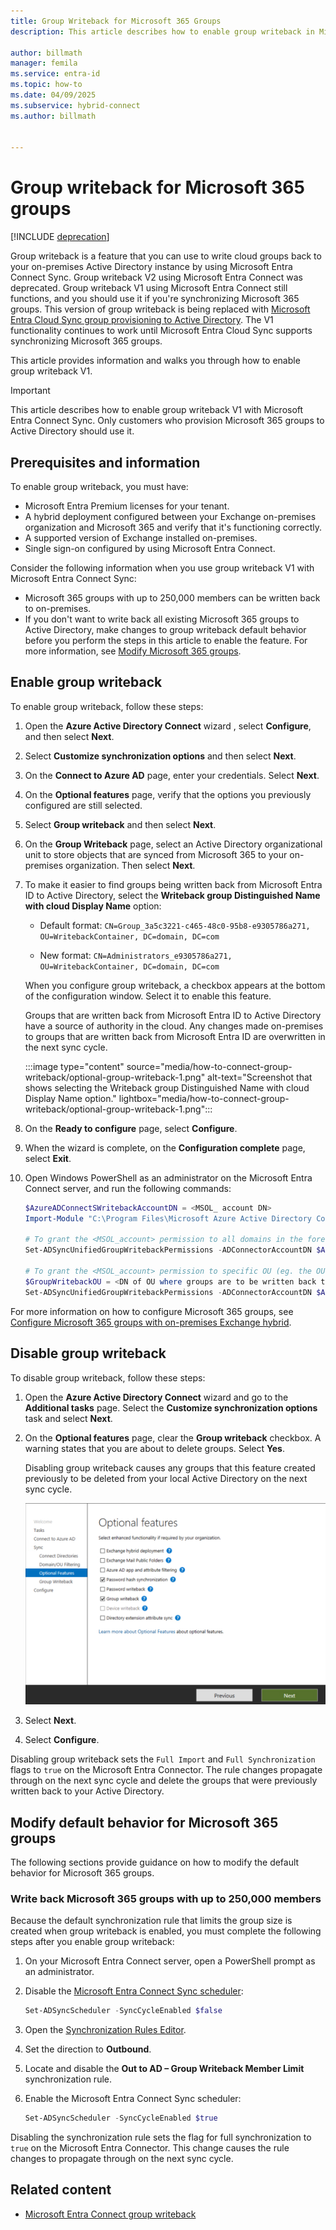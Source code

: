```yaml
---
title: Group Writeback for Microsoft 365 Groups
description: This article describes how to enable group writeback in Microsoft Entra Connect by using PowerShell and a wizard.

author: billmath
manager: femila
ms.service: entra-id
ms.topic: how-to
ms.date: 04/09/2025
ms.subservice: hybrid-connect
ms.author: billmath


---
```


# Group writeback for Microsoft 365 groups

[!INCLUDE [deprecation](~/includes/gwb-v2-deprecation.md)]

Group writeback is a feature that you can use to write cloud groups back to your on-premises Active Directory instance by using Microsoft Entra Connect Sync. Group writeback V2 using Microsoft Entra Connect was deprecated. Group writeback V1 using Microsoft Entra Connect still functions, and you should use it if you're synchronizing Microsoft 365 groups. This version of group writeback is being replaced with [Microsoft Entra Cloud Sync group provisioning to Active Directory](../group-writeback-cloud-sync.md). The V1 functionality continues to work until Microsoft Entra Cloud Sync supports synchronizing Microsoft 365 groups.

This article provides information and walks you through how to enable group writeback V1.

> [!IMPORTANT]
> This article describes how to enable group writeback V1 with Microsoft Entra Connect Sync. Only customers who provision Microsoft 365 groups to Active Directory should use it.

## Prerequisites and information

To enable group writeback, you must have:

- Microsoft Entra Premium licenses for your tenant.
- A hybrid deployment configured between your Exchange on-premises organization and Microsoft 365 and verify that it's functioning correctly.
- A supported version of Exchange installed on-premises.
- Single sign-on configured by using Microsoft Entra Connect.

Consider the following information when you use group writeback V1 with Microsoft Entra Connect Sync:

- Microsoft 365 groups with up to 250,000 members can be written back to on-premises.
- If you don't want to write back all existing Microsoft 365 groups to Active Directory, make changes to group writeback default behavior before you perform the steps in this article to enable the feature. For more information, see [Modify Microsoft 365 groups](#modify-default-behavior-for-microsoft-365-groups).

## Enable group writeback

To enable group writeback, follow these steps:

1. Open the **Azure Active Directory Connect** wizard , select **Configure**, and then select **Next**.
1. Select **Customize synchronization options** and then select **Next**.
1. On the **Connect to Azure AD** page, enter your credentials. Select **Next**.
1. On the **Optional features** page, verify that the options you previously configured are still selected.
1. Select **Group writeback** and then select **Next**.
1. On the **Group Writeback** page, select an Active Directory organizational unit to store objects that are synced from Microsoft 365 to your on-premises organization. Then select **Next**.
1. To make it easier to find groups being written back from Microsoft Entra ID to Active Directory, select the **Writeback group Distinguished Name with cloud Display Name** option:

    - Default format:
    `CN=Group_3a5c3221-c465-48c0-95b8-e9305786a271, OU=WritebackContainer, DC=domain, DC=com`  

    - New format:
    `CN=Administrators_e9305786a271, OU=WritebackContainer, DC=domain, DC=com`  

    When you configure group writeback, a checkbox appears at the bottom of the configuration window. Select it to enable this feature.

     Groups that are written back from Microsoft Entra ID to Active Directory have a source of authority in the cloud. Any changes made on-premises to groups that are written back from Microsoft Entra ID are overwritten in the next sync cycle.

     :::image type="content" source="media/how-to-connect-group-writeback/optional-group-writeback-1.png" alt-text="Screenshot that shows selecting the Writeback group Distinguished Name with cloud Display Name option." lightbox="media/how-to-connect-group-writeback/optional-group-writeback-1.png":::

1. On the **Ready to configure** page, select **Configure**.
1. When the wizard is complete, on the **Configuration complete** page, select **Exit**.
1. Open Windows PowerShell as an administrator on the Microsoft Entra Connect server, and run the following commands:

    ```powershell
    $AzureADConnectSWritebackAccountDN = <MSOL_ account DN>
    Import-Module "C:\Program Files\Microsoft Azure Active Directory Connect\AdSyncConfig\AdSyncConfig.psm1"
    
    # To grant the <MSOL_account> permission to all domains in the forest:
    Set-ADSyncUnifiedGroupWritebackPermissions -ADConnectorAccountDN $AzureADConnectSWritebackAccountDN
    
    # To grant the <MSOL_account> permission to specific OU (eg. the OU chosen to writeback Office 365 Groups to):
    $GroupWritebackOU = <DN of OU where groups are to be written back to>
    Set-ADSyncUnifiedGroupWritebackPermissions -ADConnectorAccountDN $AzureADConnectSWritebackAccountDN -ADObjectDN $GroupWritebackOU
    ```

For more information on how to configure Microsoft 365 groups, see [Configure Microsoft 365 groups with on-premises Exchange hybrid](/exchange/hybrid-deployment/set-up-microsoft-365-groups#enable-group-writeback-in-azure-ad-connect).

## Disable group writeback

To disable group writeback, follow these steps:

1. Open the **Azure Active Directory Connect** wizard and go to the **Additional tasks** page. Select the **Customize synchronization options** task and select **Next**.
1. On the **Optional features** page, clear the **Group writeback** checkbox. A warning states that you are about to delete groups. Select **Yes**.

   Disabling group writeback causes any groups that this feature created previously to be deleted from your local Active Directory on the next sync cycle.

   ![Screenshot that shows the Group writeback checkbox to clear.](media/how-to-connect-group-writeback/group-1.png)

1. Select **Next**.
1. Select **Configure**.

Disabling group writeback sets the `Full Import` and `Full Synchronization` flags to `true` on the Microsoft Entra Connector. The rule changes propagate through on the next sync cycle and delete the groups that were previously written back to your Active Directory.

## Modify default behavior for Microsoft 365 groups

The following sections provide guidance on how to modify the default behavior for Microsoft 365 groups.

### Write back Microsoft 365 groups with up to 250,000 members

Because the default synchronization rule that limits the group size is created when group writeback is enabled, you must complete the following steps after you enable group writeback:

1. On your Microsoft Entra Connect server, open a PowerShell prompt as an administrator.
1. Disable the [Microsoft Entra Connect Sync scheduler](./how-to-connect-sync-feature-scheduler.md):

     ``` PowerShell 
     Set-ADSyncScheduler -SyncCycleEnabled $false 
     ``` 

1. Open the [Synchronization Rules Editor](./how-to-connect-create-custom-sync-rule.md).
1. Set the direction to **Outbound**.
1. Locate and disable the **Out to AD – Group Writeback Member Limit** synchronization rule.
1. Enable the Microsoft Entra Connect Sync scheduler:

     ``` PowerShell 
     Set-ADSyncScheduler -SyncCycleEnabled $true 
     ``` 

Disabling the synchronization rule sets the flag for full synchronization to `true` on the Microsoft Entra Connector. This change causes the rule changes to propagate through on the next sync cycle.

## Related content

- [Microsoft Entra Connect group writeback](how-to-connect-group-writeback-v2.md)
